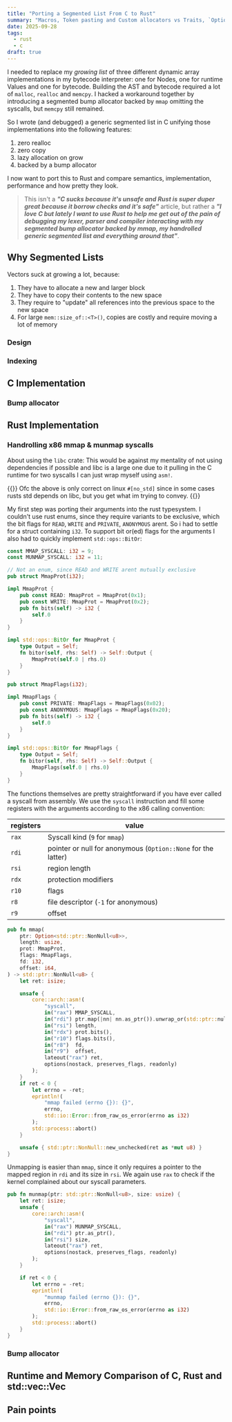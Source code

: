 ```yaml
---
title: "Porting a Segmented List From C to Rust"
summary: "Macros, Token pasting and Custom allocators vs Traits, `Option<Box<[MaybeUninit<T>]>>` and the borrow checker"
date: 2025-09-28
tags:
  - rust
  - c
draft: true
---
```


I needed to replace my _growing list_ of three different dynamic array
implementations in my bytecode interpreter: one for Nodes, one for runtime
Values and one for bytecode. Building the AST and bytecode required a lot of
`malloc`, `realloc` and `memcpy`. I hacked a workaround together by introducing
a segmented bump allocator backed by `mmap` omitting the syscalls, but `memcpy`
still remained.

So I wrote (and debugged) a generic segmented list in C unifying those
implementations into the following features:

1. zero realloc
2. zero copy
3. lazy allocation on grow
4. backed by a bump allocator

I now want to port this to Rust and compare semantics, implementation,
performance and how pretty they look.

> This isn't a **_"C sucks because it's unsafe and Rust is super duper great
> because it borrow checks and it's safe"_** article, but rather a **_"I love C
> but lately I want to use Rust to help me get out of the pain of debugging my
> lexer, parser and compiler interacting with my segmented bump allocator
> backed by mmap, my handrolled generic segmented list and everything around
> that"_**.

## Why Segmented Lists

Vectors suck at growing a lot, because:

1. They have to allocate a new and larger block
2. They have to copy their contents to the new space
3. They require to "update" all references into the previous space to the new
   space
4. For large `mem::size_of::<T>()`, copies are costly and require moving a lot
   of memory

### Design

### Indexing

## C Implementation

### Bump allocator

## Rust Implementation

### Handrolling x86 mmap & munmap syscalls

About using the `libc` crate: This would be against my mentality of not using
dependencies if possible and libc is a large one due to it pulling in the C
runtime for two syscalls I can just wrap myself using `asm!`.

{{<callout type="Warning">}}
Ofc the above is only correct on linux `#[no_std]` since in some cases rusts
std depends on libc, but you get what im trying to convey.
{{</callout>}}

My first step was porting their arguments into the rust typesystem. I couldn't
use rust enums, since they require variants to be exclusive, which the bit
flags for `READ`, `WRITE` and `PRIVATE`, `ANONYMOUS` arent. So i had to settle
for a struct containing `i32`. To support bit or(ed) flags for the arguments I
also had to quickly implement `std::ops::BitOr`:

```rust
const MMAP_SYSCALL: i32 = 9;
const MUNMAP_SYSCALL: i32 = 11;

// Not an enum, since READ and WRITE arent mutually exclusive
pub struct MmapProt(i32);

impl MmapProt {
    pub const READ: MmapProt = MmapProt(0x1);
    pub const WRITE: MmapProt = MmapProt(0x2);
    pub fn bits(self) -> i32 {
        self.0
    }
}

impl std::ops::BitOr for MmapProt {
    type Output = Self;
    fn bitor(self, rhs: Self) -> Self::Output {
        MmapProt(self.0 | rhs.0)
    }
}

pub struct MmapFlags(i32);

impl MmapFlags {
    pub const PRIVATE: MmapFlags = MmapFlags(0x02);
    pub const ANONYMOUS: MmapFlags = MmapFlags(0x20);
    pub fn bits(self) -> i32 {
        self.0
    }
}

impl std::ops::BitOr for MmapFlags {
    type Output = Self;
    fn bitor(self, rhs: Self) -> Self::Output {
        MmapFlags(self.0 | rhs.0)
    }
}
```

The functions themselves are pretty straightforward if you have ever called a
syscall from assembly. We use the `syscall` instruction and fill some registers
with the arguments according to the x86 calling convention:

| registers | value                                                         |
| --------- | ------------------------------------------------------------- |
| `rax`     | Syscall kind (`9` for `mmap`)                                 |
| `rdi`     | pointer or null for anonymous (`Option::None` for the latter) |
| `rsi`     | region length                                                 |
| `rdx`     | protection modifiers                                          |
| `r10`     | flags                                                         |
| `r8`      | file descriptor (`-1` for anonymous)                          |
| `r9`      | offset                                                        |

```rust
pub fn mmap(
    ptr: Option<std::ptr::NonNull<u8>>,
    length: usize,
    prot: MmapProt,
    flags: MmapFlags,
    fd: i32,
    offset: i64,
) -> std::ptr::NonNull<u8> {
    let ret: isize;

    unsafe {
        core::arch::asm!(
            "syscall",
            in("rax") MMAP_SYSCALL,
            in("rdi") ptr.map(|nn| nn.as_ptr()).unwrap_or(std::ptr::null_mut()),
            in("rsi") length,
            in("rdx") prot.bits(),
            in("r10") flags.bits(),
            in("r8")  fd,
            in("r9")  offset,
            lateout("rax") ret,
            options(nostack, preserves_flags, readonly)
        );
    }
    if ret < 0 {
        let errno = -ret;
        eprintln!(
            "mmap failed (errno {}): {}",
            errno,
            std::io::Error::from_raw_os_error(errno as i32)
        );
        std::process::abort()
    }

    unsafe { std::ptr::NonNull::new_unchecked(ret as *mut u8) }
}
```

Unmapping is easier than `mmap`, since it only requires a pointer to the mapped
region in `rdi` and its size in `rsi`. We again use `rax` to check if the
kernel complained about our syscall parameters.

```rust
pub fn munmap(ptr: std::ptr::NonNull<u8>, size: usize) {
    let ret: isize;
    unsafe {
        core::arch::asm!(
            "syscall",
            in("rax") MUNMAP_SYSCALL,
            in("rdi") ptr.as_ptr(),
            in("rsi") size,
            lateout("rax") ret,
            options(nostack, preserves_flags, readonly)
        );
    }

    if ret < 0 {
        let errno = -ret;
        eprintln!(
            "munmap failed (errno {}): {}",
            errno,
            std::io::Error::from_raw_os_error(errno as i32)
        );
        std::process::abort()
    }
}
```

### Bump allocator

## Runtime and Memory Comparison of C, Rust and std::vec::Vec

## Pain points
